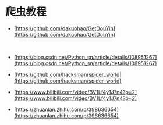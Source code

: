 # 爬虫教程

- [https://github.com/dakuohao/GetDouYin](https://github.com/dakuohao/GetDouYin)
​

​

- [https://blog.csdn.net/Python_sn/article/details/108951267](https://blog.csdn.net/Python_sn/article/details/108951267)
​

- [https://github.com/hacksman/spider_world](https://github.com/hacksman/spider_world)
​

- [https://www.bilibili.com/video/BV1Lf4y1J7n4?p=2](https://www.bilibili.com/video/BV1Lf4y1J7n4?p=2)
​

- [https://zhuanlan.zhihu.com/p/398636654](https://zhuanlan.zhihu.com/p/398636654)
